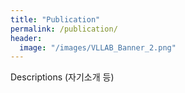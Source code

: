 ```yaml
---
title: "Publication"
permalink: /publication/
header:
  image: "/images/VLLAB_Banner_2.png"
---
```


Descriptions (자기소개 등)

